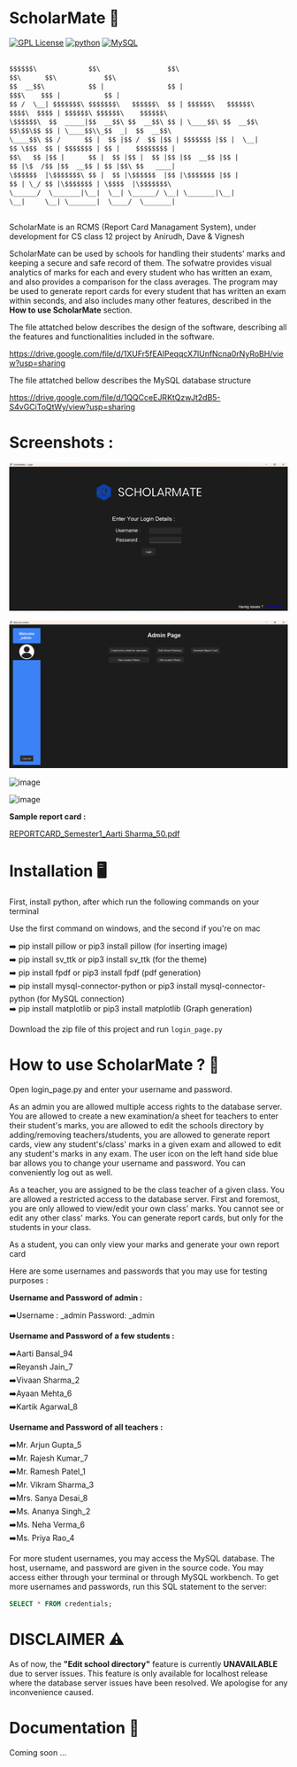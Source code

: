 # ScholarMate 🏫
[![GPL License](https://badges.frapsoft.com/os/gpl/gpl.png?v=103)](https://opensource.org/licenses/GPL-3.0/)
[![python](https://img.shields.io/badge/Python-3.11.4-3776AB.svg?style=flat&logo=python&logoColor=yellow)](https://www.python.org)
[![MySQL](https://img.shields.io/badge/mysql-4479A1.svg?style=flat&logo=mysql&logoColor=black)](https://img.shields.io/badge/MySQL-4479A1.svg?style=for-the-badge&logo=MySQL&logoColor=white)

```

$$$$$$\             $$\                 $$\                           $$\      $$\            $$\               
$$  __$$\           $$ |                $$ |                          $$$\    $$$ |           $$ |              
$$ /  \__| $$$$$$$\ $$$$$$$\   $$$$$$\  $$ | $$$$$$\   $$$$$$\        $$$$\  $$$$ | $$$$$$\ $$$$$$\    $$$$$$\  
\$$$$$$\  $$  _____|$$  __$$\ $$  __$$\ $$ | \____$$\ $$  __$$\       $$\$$\$$ $$ | \____$$\\_$$  _|  $$  __$$\ 
\____$$\ $$ /      $$ |  $$ |$$ /  $$ |$$ | $$$$$$$ |$$ |  \__|       $$ \$$$  $$ | $$$$$$$ | $$ |    $$$$$$$$ |
$$\   $$ |$$ |      $$ |  $$ |$$ |  $$ |$$ |$$  __$$ |$$ |            $$ |\$  /$$ |$$  __$$ | $$ |$$\ $$   ____|
\$$$$$$  |\$$$$$$$\ $$ |  $$ |\$$$$$$  |$$ |\$$$$$$$ |$$ |            $$ | \_/ $$ |\$$$$$$$ | \$$$$  |\$$$$$$$\ 
\______/  \_______|\__|  \__| \______/ \__| \_______|\__|            \__|     \__| \_______|  \____/  \_______|
                                                                                                                
```                                                                                                                
                                                                                                                
ScholarMate is an RCMS (Report Card Managament System), under development for CS class 12 project by Anirudh, Dave & Vignesh

ScholarMate can be used by schools for handling their students' marks and keeping a secure and safe record of them. The sofwatre provides visual analytics of marks for each and every student who has written an exam, and also provides a comparison for the class averages. The program may be used to generate report cards for every student that has written an exam within seconds, and also includes many other features, described in the **How to use ScholarMate** section.

The file attatched below describes the design of the software, describing all the features and functionalities included in the software.

https://drive.google.com/file/d/1XUFr5fEAIPeqqcX7lUnfNcna0rNyRoBH/view?usp=sharing

The file attatched bellow describes the MySQL database structure

https://drive.google.com/file/d/1QQCceEJRKtQzwJt2dB5-S4vGCiToQtWy/view?usp=sharing



# Screenshots : 

![alt text](image.png)

![alt text](image-1.png)

![image](https://github.com/user-attachments/assets/011f5dc0-c9dd-4524-a1c0-be1dc299254d)

![image](https://github.com/user-attachments/assets/4aa0783d-2d18-4b91-8886-53a07eb0263a)

**Sample report card :**

[REPORTCARD_Semester1_Aarti Sharma_50.pdf](https://github.com/user-attachments/files/17462897/REPORTCARD_Semester1_Aarti.Sharma_50.pdf)

# Installation 🖥️

First, install python, after which run the following commands on your terminal

Use the first command on windows, and the second if you're on mac

➡️ pip install pillow or pip3 install pillow (for inserting image)<br />
➡️ pip install sv_ttk or pip3 install sv_ttk (for the theme)<br />
➡️ pip install fpdf or pip3 install fpdf (pdf generation)<br />
➡️ pip install mysql-connector-python or pip3 install mysql-connector-python (for MySQL connection)<br />
➡️ pip install matplotlib or pip3 install matplotlib (Graph generation)

Download the zip file of this project and run ```login_page.py```

# How to use ScholarMate ? 👤

Open login_page.py and enter your username and password. 

As an admin you are allowed multiple access rights to the database server. You are allowed to create a new examination/a sheet for teachers to enter their student's marks, you are allowed to edit the schools directory by adding/removing teachers/students, you are allowed to generate report cards, view any student's/class' marks in a given exam and allowed to edit any student's marks in any exam. The user icon on the left hand side blue bar allows you to change your username and password. You can conveniently log out as well. 

As a teacher, you are assigned to be the class teacher of a given class. You are allowed a restricted access to the database server. First and foremost, you are only allowed to view/edit your own class' marks. You cannot see or edit any other class' marks. You can generate report cards, but only for the students in your class.

As a student, you can only view your marks and generate your own report card

Here are some usernames and passwords that you may use for testing purposes : 

**Username and Password of admin :** 

➡️Username : _admin Password: _admin

**Username and Password of a few students :**

➡️Aarti Bansal_94<br />
➡️Reyansh Jain_7<br />
➡️Vivaan Sharma_2<br />
➡️Ayaan Mehta_6<br />
➡️Kartik Agarwal_8<br />

**Username and Password of all teachers :** 

➡️Mr. Arjun Gupta_5<br />
➡️Mr. Rajesh Kumar_7<br />
➡️Mr. Ramesh Patel_1<br />
➡️Mr. Vikram Sharma_3<br />
➡️Mrs. Sanya Desai_8<br />
➡️Ms. Ananya Singh_2<br />
➡️Ms. Neha Verma_6<br />
➡️Ms. Priya Rao_4<br />

For more student usernames, you may access the MySQL database. The host, username, and password are given in the source code. You may access either through your terminal or through MySQL workbench. To get more usernames and passwords, run this SQL statement to the server: 

```SQL
SELECT * FROM credentials;
```

# DISCLAIMER ⚠️

As of now, the **"Edit school directory"** feature is currently **UNAVAILABLE** due to server issues. This feature is only available for localhost release where the database server issues have been resolved. We apologise for any inconvenience caused.

# Documentation 📃

Coming soon ...
